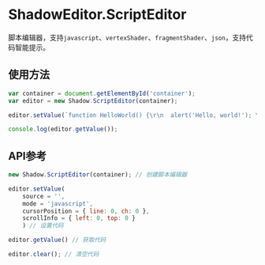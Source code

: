 # ShadowEditor.ScriptEditor

脚本编辑器，支持`javascript`、`vertexShader`、`fragmentShader`、`json`，支持代码智能提示。

## 使用方法

```javascript
var container = document.getElementById('container');
var editor = new Shadow.ScriptEditor(container);

editor.setValue(`function HelloWorld() {\r\n  alert('Hello, world!'); \r\n}\r\n\r\nHelloWorld();`, 'javascript');

console.log(editor.getValue());
```

## API参考

```javascript
new Shadow.ScriptEditor(container); // 创建脚本编辑器

editor.setValue(
    source = '', 
    mode = 'javascript', 
    cursorPosition = { line: 0, ch: 0 }, 
    scrollInfo = { left: 0, top: 0 }
    ) // 设置代码

editor.getValue() // 获取代码

editor.clear(); // 清空代码

```
